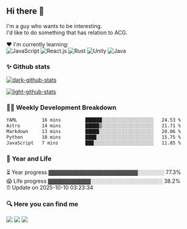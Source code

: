 
## Hi there 👋
I'm a guy who wants to be interesting.  
I'd like to do something that has relation to ACG.

❤️ I'm currently learning:
<br>
![JavaScript](https://img.shields.io/badge/javascript-%23323330.svg?style=for-the-badge&logo=javascript&logoColor=%23F7DF1E) ![React.js](https://img.shields.io/badge/react-%2335495e.svg?style=for-the-badge&logo=react&logoColor=%2361dafb) ![Rust](https://img.shields.io/badge/rust-%23a72145.svg?style=for-the-badge&logo=rust&logoColor=white) ![Unity](https://img.shields.io/badge/unity-%23000000.svg?style=for-the-badge&logo=unity&logoColor=white) ![Java](https://img.shields.io/badge/Java-%23ED8B00.svg?style=for-the-badge&logo=java&logoColor=white)

### ✨ Github stats
[![dark-github-stats](https://github-readme-stats.vercel.app/api?username=Yukimori7&show_icons=true&hide_title=true&hide=contribs&hide_border=true&count_private=true&theme=tokyonight#gh-dark-mode-only)](https://github-readme-stats.vercel.app/api?username=Yukimori7&theme=tokyonight#gh-dark-mode-only)

[![light-github-stats](https://github-readme-stats.vercel.app/api?username=Yukimori7&show_icons=true&hide_title=true&hide=contribs&count_private=true&theme=buefy#gh-light-mode-only)](https://github-readme-stats.vercel.app/api?username=Yukimori7&theme=buefy#gh-light-mode-only)

### 🏊‍♂️ Weekly Development Breakdown
<!--START_SECTION:waka-->

```txt
YAML         16 mins         ██████░░░░░░░░░░░░░░░░░░░   24.53 %
Astro        14 mins         █████▒░░░░░░░░░░░░░░░░░░░   21.71 %
Markdown     13 mins         █████░░░░░░░░░░░░░░░░░░░░   20.06 %
Python       10 mins         ████░░░░░░░░░░░░░░░░░░░░░   15.75 %
JavaScript   7 mins          ███░░░░░░░░░░░░░░░░░░░░░░   11.85 %
```

<!--END_SECTION:waka-->

### 👻 Year and Life
<!-- progress starts -->
⏳ Year progress ▓▓▓▓▓▓▓▓▓▓▓▓▓▓▓▓▓▓▓▓▓▓▓░░░░░░░ 77.3%   
😱 Life progress ▓▓▓▓▓▓▓▓▓▓▓░░░░░░░░░░░░░░░░░░░ 38.2%   
⏰ Update on 2025-10-10 03:23:34

<!-- progress ends -->

### 🔍 Here you can find me
<a href="https://tawawa.moe" target="_blank"><img src="https://img.shields.io/badge/Blog-tawawa.moe-red"></a> <a href="https://twitter.com/tawawa_moe" target="_blank"><img src="https://img.shields.io/badge/Twitter-%40tawawa_moe-28a8ea"></a> <a href="mailto:i@tawawa.moe"><img src="https://img.shields.io/badge/Email-i%40tawawa.moe-orange"></a>
